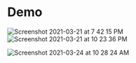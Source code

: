 # Demo

![Screenshot 2021-03-21 at 7 42 15 PM](https://user-images.githubusercontent.com/63470232/111908013-9af19200-8a7d-11eb-8476-c74cab977cdf.png)
![Screenshot 2021-03-21 at 10 23 36 PM](https://user-images.githubusercontent.com/63470232/111999027-9642e180-8b42-11eb-9dd6-927ae89fc5b7.png)

![Screenshot 2021-03-24 at 10 28 24 AM](https://user-images.githubusercontent.com/63470232/112261895-a79b0380-8c92-11eb-9d39-82ba9bdf7b0c.png)
